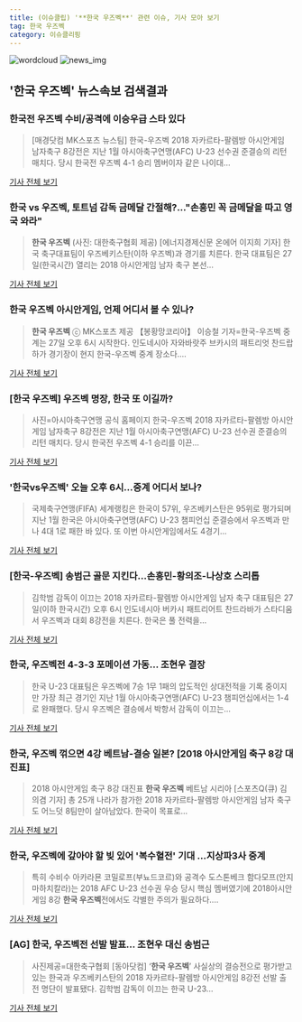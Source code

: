 ```yaml
---
title: (이슈클립) '**한국 우즈벡**' 관련 이슈, 기사 모아 보기
tag: 한국 우즈벡
category: 이슈클리핑
---
```

![wordcloud](https://s3.ap-northeast-2.amazonaws.com/lyrics101-wordcloud/2018-08-27-1535356411.png)
![news_img](https://user-images.githubusercontent.com/42597476/44507050-1206f400-a6e4-11e8-8d98-7ffbfebb353f.png)
## **'**한국 우즈벡**'** 뉴스속보 검색결과
### 한국전 우즈벡 수비/공격에 이승우급 스타 있다

>[매경닷컴 MK스포츠 뉴스팀] 한국-우즈벡 2018 자카르타-팔렘방 아시안게임 남자축구 8강전은 지난 1월 아시아축구연맹(AFC) U-23 선수권 준결승의 리턴 매치다. 당시 한국전 우즈벡 4-1 승리 멤버이자 같은 나이대...

<a href="http://sports.mk.co.kr/view.php?year=2018&no=537221" target="_blank">기사 전체 보기</a>

### 한국 vs 우즈벡, 토트넘 감독 금메달 간절해?…"손흥민 꼭 금메달을 따고 영국 와라"

>**한국 우즈벡** (사진: 대한축구협회 제공) [에너지경제신문 온에어 이지희 기자] 한국 축구대표팀이 우즈베키스탄(이하 우즈벡)과 경기를 치른다. 한국 대표팀은 27일(한국시간) 열리는 2018 아시안게임 남자 축구 본선...

<a href="http://www.ekn.kr/news/article_lab.html?no=382624" target="_blank">기사 전체 보기</a>

### **한국 우즈벡** 아시안게임, 언제 어디서 볼 수 있나?

>**한국 우즈벡** ⓒ MK스포츠 제공 【봉황망코리아】 이승철 기자=한국-우즈벡 중계는 27일 오후 6시 시작한다. 인도네시아 자와바랏주 브카시의 패트리엇 찬드랍하가 경기장이 현지 한국-우즈벡 중계 장소다....

<a href="http://chinafocus.co.kr/view.php?no=24041" target="_blank">기사 전체 보기</a>

### [**한국 우즈벡**] 우즈벡 명장, 한국 또 이길까?

>사진=아시아축구연맹 공식 홈페이지 한국-우즈벡 2018 자카르타-팔렘방 아시안게임 남자축구 8강전은 지난 1월 아시아축구연맹(AFC) U-23 선수권 준결승의 리턴 매치다. 당시 한국전 우즈벡 4-1 승리를 이끈...

<a href="http://star.mbn.co.kr/view.php?year=2018&no=537318&refer=portal" target="_blank">기사 전체 보기</a>

### '한국vs우즈벡' 오늘 오후 6시…중계 어디서 보나?

>국제축구연맹(FIFA) 세계랭킹은 한국이 57위, 우즈베키스탄은 95위로 평가되며 지난 1월 한국은 아시아축구연맹(AFC) U-23 챔피언십 준결승에서 우즈벡과 만나 4대 1로 패한 바 있다. 또 이번 아시안게임에서도 4경기...

<a href="http://view.asiae.co.kr/news/view.htm?idxno=2018082714252819064" target="_blank">기사 전체 보기</a>

### [한국-우즈벡] 송범근 골문 지킨다...손흥민-황의조-나상호 스리톱

>김학범 감독이 이끄는 2018 자카르타-팔렘방 아시안게임 남자 축구 대표팀은 27일(이하 한국시간) 오후 6시 인도네시아 버카시 패트리어트 찬드라바가 스타디움서 우즈벡과 대회 8강전을 치른다. 한국은 풀 전력을...

<a href="http://www.osen.co.kr/article/G1110976169" target="_blank">기사 전체 보기</a>

### 한국, 우즈벡전 4-3-3 포메이션 가동… 조현우 결장

>한국 U-23 대표팀은 우즈벡에 7승 1무 1패의 압도적인 상대전적을 기록 중이지만 가장 최근 경기인 지난 1월 아시아축구연맹(AFC) U-23 챔피언십에서는 1-4로 완패했다. 당시 우즈벡은 결승에서 박항서 감독이 이끄는...

<a href="http://www.kukinews.com/news/article.html?no=579822" target="_blank">기사 전체 보기</a>

### 한국, 우즈벡 꺾으면 4강 베트남-결승 일본? [2018 아시안게임 축구 8강 대진표]

>2018 아시안게임 축구 8강 대진표 **한국 우즈벡** 베트남 시리아 [스포츠Q(큐) 김의겸 기자] 총 25개 나라가 참가한 2018 자카르타-팔렘방 아시안게임 남자 축구도 어느덧 8팀만이 살아남았다.  한국이 목표로...

<a href="http://www.sportsq.co.kr/news/articleView.html?idxno=300262" target="_blank">기사 전체 보기</a>

### 한국, 우즈벡에 갚아야 할 빚 있어 '복수혈전' 기대 …지상파3사 중계

>특히 수비수 아카라묜 코밀로프(부뇨드코르)와 공격수 도스톤베크 함다모프(안지 마하치칼라)는 2018 AFC U-23 선수권 우승 당시 핵심 멤버였기에 2018아시안게임 8강 **한국 우즈벡**전에서도 각별한 주의가 필요하다....

<a href="http://www.yeongnam.com/mnews/newsview.do?mode=newsView&newskey=20180827.990011545475067" target="_blank">기사 전체 보기</a>

### [AG] 한국, 우즈벡전 선발 발표… 조현우 대신 송범근

>사진제공=대한축구협회 [동아닷컴] ‘**한국 우즈벡**’ 사실상의 결승전으로 평가받고 있는 한국과 우즈베키스탄의 2018 자카르타-팔렘방 아시안게임 8강전 선발 출전 명단이 발표됐다. 김학범 감독이 이끄는 한국 U-23...

<a href="http://sports.donga.com/3/all/20180827/91699546/1" target="_blank">기사 전체 보기</a>


